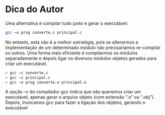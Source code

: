 # Dica do Autor

Uma alternativa é compilar tudo junto e gerar o executável:

```bash
gcc –o prog converte.c principal.c
```

No entanto, esta não é a melhor estratégia, pois se alterarmos a implementação de um
determinado módulo não precisaríamos re-compilar os outros. Uma forma mais eficiente é
compilarmos os módulos separadamente e depois ligar os diversos módulos objetos gerados
para criar um executável.

```bash
> gcc –c converte.c
> gcc –c principal.c
> gcc –o prog converte.o principal.o
```

A opção –c do compilador gcc indica que não queremos criar um executável, apenas gerar
o arquivo objeto (com extensão “.o” ou “.obj”). Depois, invocamos gcc para fazer a
ligação dos objetos, gerando o executável

